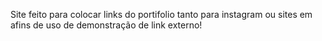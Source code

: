 Site feito para colocar links do portifolio tanto para instagram ou sites em afins de uso de demonstração de link externo!
